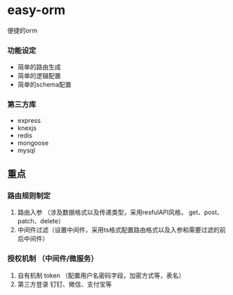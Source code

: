 # easy-orm
便捷的orm

### 功能设定

- 简单的路由生成
- 简单的逻辑配置
- 简单的schema配置

### 第三方库

- express
- knexjs
- redis
- mongoose
- mysql

## 重点

### 路由规则制定

1. 路由入参 （涉及数据格式以及传递类型，采用resfulAPI风格， get、post、patch、delete）
2. 中间件过滤（设置中间件，采用ts格式配置路由格式以及入参和需要过滤的前后中间件）

### 授权机制 （中间件/微服务）

1. 自有机制 token （配置用户名密码字段，加密方式等，表名）
2. 第三方登录 钉钉、微信、支付宝等